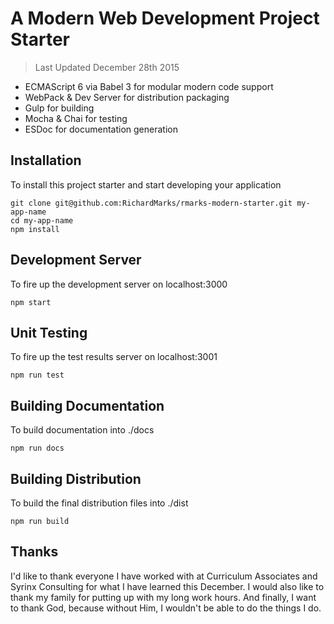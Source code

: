 # A Modern Web Development Project Starter
> Last Updated December 28th 2015

* ECMAScript 6 via Babel 3 for modular modern code support
* WebPack & Dev Server for distribution packaging
* Gulp for building
* Mocha & Chai for testing
* ESDoc for documentation generation

## Installation
To install this project starter and start developing your application

    git clone git@github.com:RichardMarks/rmarks-modern-starter.git my-app-name
    cd my-app-name
    npm install

## Development Server
To fire up the development server on localhost:3000

    npm start


## Unit Testing
To fire up the test results server on localhost:3001

    npm run test

## Building Documentation
To build documentation into ./docs

    npm run docs

## Building Distribution
To build the final distribution files into ./dist

    npm run build

## Thanks
I'd like to thank everyone I have worked with at Curriculum Associates and Syrinx Consulting for what I have learned this December.
I would also like to thank my family for putting up with my long work hours.
And finally, I want to thank God, because without Him, I wouldn't be able to do the things I do.
